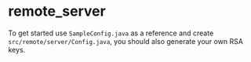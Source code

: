 remote_server
=============
To get started use `SampleConfig.java` as a reference and create `src/remote/server/Config.java`, you should also generate your own RSA keys.
 